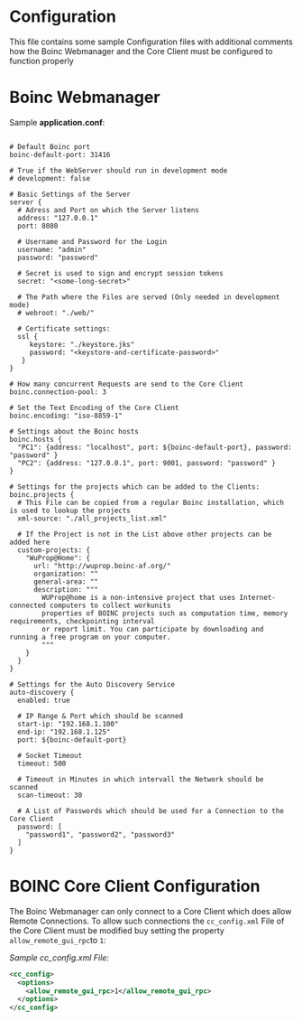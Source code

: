 Configuration
==============
This file contains some sample Configuration files with additional comments how the
Boinc Webmanager and the Core Client must be configured to function properly

# Boinc Webmanager
Sample **application.conf**:   
````hocon

# Default Boinc port
boinc-default-port: 31416

# True if the WebServer should run in development mode
# development: false 

# Basic Settings of the Server
server {
  # Adress and Port on which the Server listens
  address: "127.0.0.1"
  port: 8080
  
  # Username and Password for the Login
  username: "admin"
  password: "password"
  
  # Secret is used to sign and encrypt session tokens 
  secret: "<some-long-secret>"
  
  # The Path where the Files are served (Only needed in development mode)
  # webroot: "./web/"
  
  # Certificate settings:
  ssl {
     keystore: "./keystore.jks"
     password: "<keystore-and-certificate-password>"
   }
}

# How many concurrent Requests are send to the Core Client 
boinc.connection-pool: 3

# Set the Text Encoding of the Core Client
boinc.encoding: "iso-8859-1"

# Settings about the Boinc hosts
boinc.hosts {
  "PC1": {address: "localhost", port: ${boinc-default-port}, password: "password" }
  "PC2": {address: "127.0.0.1", port: 9001, password: "password" }
}

# Settings for the projects which can be added to the Clients: 
boinc.projects {
  # This File can be copied from a regular Boinc installation, which is used to lookup the projects
  xml-source: "./all_projects_list.xml"
  
  # If the Project is not in the List above other projects can be added here
  custom-projects: {
    "WuProp@Home": {
      url: "http://wuprop.boinc-af.org/"
      organization: ""
      general-area: ""
      description: """
        WUProp@home is a non-intensive project that uses Internet-connected computers to collect workunits
        properties of BOINC projects such as computation time, memory requirements, checkpointing interval
        or report limit. You can participate by downloading and running a free program on your computer.
        """
    }
  }
}

# Settings for the Auto Discovery Service
auto-discovery {
  enabled: true

  # IP Range & Port which should be scanned
  start-ip: "192.168.1.100"
  end-ip: "192.168.1.125"
  port: ${boinc-default-port}

  # Socket Timeout
  timeout: 500

  # Timeout in Minutes in which intervall the Network should be scanned
  scan-timeout: 30

  # A List of Passwords which should be used for a Connection to the Core Client
  password: [
    "password1", "password2", "password3"
  ]
}
````

# BOINC Core Client Configuration
The Boinc Webmanager can only connect to a Core Client which does allow Remote Connections.
To allow such connections the `cc_config.xml` File of the Core Client must be modified buy setting
the property `allow_remote_gui_rpc`to `1`:

*Sample cc_config.xml File:*
```xml
<cc_config>
  <options>
    <allow_remote_gui_rpc>1</allow_remote_gui_rpc>
  </options>
</cc_config>    
```